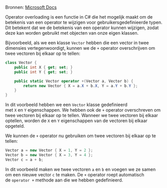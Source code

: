 Bronnen: [Microsoft Docs](https://learn.microsoft.com/en-us/dotnet/csharp/language-reference/operators/operator-overloading)

Operator overloading is een functie in C# die het mogelijk maakt om de betekenis van een operator te wijzigen voor gebruikersgedefinieerde typen. Dit betekent dat we de betekenis van een operator kunnen wijzigen, zodat deze kan worden gebruikt met objecten van onze eigen klassen.

Bijvoorbeeld, als we een klasse `Vector` hebben die een vector in twee dimensies vertegenwoordigt, kunnen we de `+` operator overschrijven om twee vectoren bij elkaar op te tellen:

```csharp
class Vector {
    public int X { get; set; }
    public int Y { get; set; }

    public static Vector operator +(Vector a, Vector b) {
        return new Vector { X = a.X + b.X, Y = a.Y + b.Y };
    }
}
```

In dit voorbeeld hebben we een `Vector` klasse gedefinieerd met `X` en `Y` eigenschappen. We hebben ook de `+` operator overschreven om twee vectoren bij elkaar op te tellen. Wanneer we twee vectoren bij elkaar optellen, worden de `X` en `Y` eigenschappen van de vectoren bij elkaar opgeteld.

We kunnen de `+` operator nu gebruiken om twee vectoren bij elkaar op te tellen:

```csharp
Vector a = new Vector { X = 1, Y = 2 };
Vector b = new Vector { X = 3, Y = 4 };
Vector c = a + b;
```

In dit voorbeeld maken we twee vectoren `a` en `b` en voegen we ze samen om een nieuwe vector `c` te maken. De `+` operator roept automatisch de `operator +` methode aan die we hebben gedefinieerd.